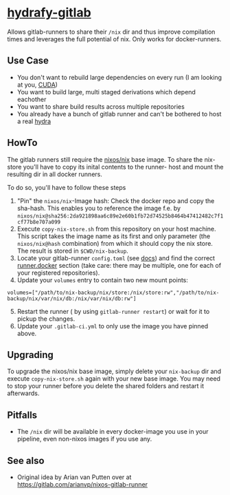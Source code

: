 # [hydrafy-gitlab](https://gitlab.com/griph-dev/hydrafy-gitlab.git)

Allows gitlab-runners to share their `/nix` dir and thus improve compilation
times and leverages the full potential of nix. Only works for docker-runners.

## Use Case

- You don't want to rebuild large dependencies on every run (I am looking at you, [CUDA](https://github.com/NixOS/nixpkgs-channels/blob/nixos-unstable/pkgs/development/compilers/cudatoolkit/common.nix#L235))
- You want to build large, multi staged derivations which depend eachother
- You want to share build results across multiple repositories
- You already have a bunch of gitlab runner and can't be bothered to host a real [hydra](https://github.com/NixOS/hydra)

## HowTo

The gitlab runners still require the [nixos/nix](https://hub.docker.com/r/nixos/nix/tags)
base image. To share the nix-store you'll have to copy its inital contents to the runner-
host and mount the resulting dir in all docker runners.

To do so, you'll have to follow these steps

1) "Pin" the `nixos/nix`-Image hash: Check the docker repo and copy the sha-hash.
This enables you to reference the image f.e. by
`nixos/nix@sha256:2da921898aa6c89e2e60b1fb72d74525b8464b47412482c7f1cf77b8e707a099`
2) Execute `copy-nix-store.sh` from this repository on your host machine. This script
takes the image name as its first and only parameter (the `nixos/nix@hash` combination)
from which it should copy the nix store. The result is stored in `$CWD/nix-backup`.
3) Locate your gitlab-runner `config.toml` (see [docs](https://docs.gitlab.com/runner/configuration/advanced-configuration.html])) and find the correct [runner.docker](https://docs.gitlab.com/runner/configuration/advanced-configuration.html#volumes-in-the-runnersdocker-section) section
(take care: there may be multiple, one for each of your registered repositories).
4) Update your `volumes` entry to contain two new mount points:
  ```
  volumes=["/path/to/nix-backup/nix/store:/nix/store:rw","/path/to/nix-backup/nix/var/nix/db:/nix/var/nix/db:rw"]
  ```
5) Restart the runner ( by using `gitlab-runner restart`) or wait for it to pickup the changes.
6) Update your `.gitlab-ci.yml` to only use the image you have pinned above.

## Upgrading

To upgrade the nixos/nix base image, simply delete your `nix-backup` dir and
execute `copy-nix-store.sh` again with your new base image. You may need
to stop your runner before you delete the shared folders and restart it afterwards.

## Pitfalls

- The `/nix` dir will be available in every docker-image you use in your pipeline,
even non-nixos images if you use any.

## See also

- Original idea by Arian van Putten over at https://gitlab.com/arianvp/nixos-gitlab-runner
